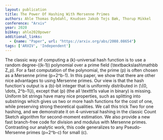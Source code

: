 ```yaml
---
layout: publication
title: The Power Of Hashing With Mersenne Primes
authors: Ahle Thomas Dybdahl, Knudsen Jakob Tejs Bæk, Thorup Mikkel
conference: "Arxiv"
year: 2020
bibkey: ahle2020power
additional_links:
  - {name: "Paper", url: "https://arxiv.org/abs/2008.08654"}
tags: ['ARXIV', 'Independent']
---
```

The classic way of computing a \(k\)-universal hash function is to use a random degree-\((k-1)\) polynomial over a prime field \(\textbackslash\mathbb Z\_p\). For a fast computation of the polynomial, the prime \(p\) is often chosen as a Mersenne prime \(p=2^b-1\). In this paper, we show that there are other nice advantages to using Mersenne primes. Our view is that the hash function's output is a \(b\)-bit integer that is uniformly distributed in \(\\{0, \dots, 2^b-1\\}\), except that \(p\) (the all \texttt1s value in binary) is missing. Uniform bit strings have many nice properties, such as splitting into substrings which gives us two or more hash functions for the cost of one, while preserving strong theoretical qualities. We call this trick Two for one hashing, and we demonstrate it on 4-universal hashing in the classic Count Sketch algorithm for second-moment estimation. We also provide a new fast branch-free code for division and modulus with Mersenne primes. Contrasting our analytic work, this code generalizes to any Pseudo-Mersenne primes \(p=2^b-c\) for small \(c\).
